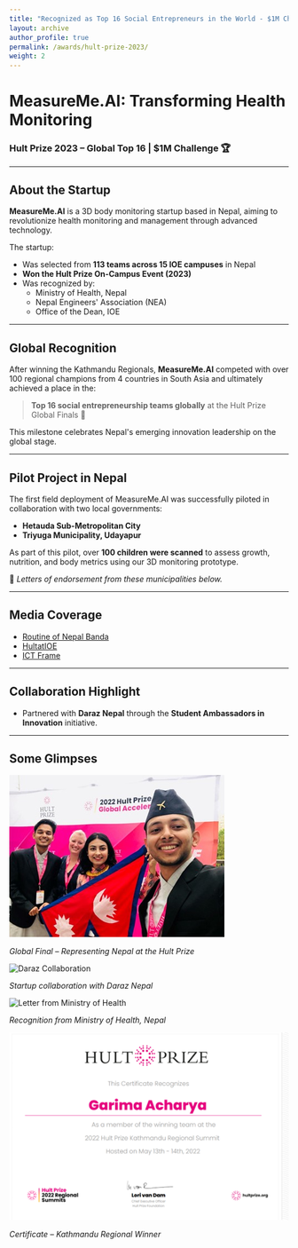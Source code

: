 ```yaml
---
title: "Recognized as Top 16 Social Entrepreneurs in the World - $1M Challenge"
layout: archive
author_profile: true
permalink: /awards/hult-prize-2023/
weight: 2
---
```


# MeasureMe.AI: Transforming Health Monitoring

### Hult Prize 2023 – Global Top 16 | $1M Challenge 🏆

---

## About the Startup

**MeasureMe.AI** is a 3D body monitoring startup based in Nepal, aiming to revolutionize health monitoring and management through advanced technology.

The startup:
- Was selected from **113 teams across 15 IOE campuses** in Nepal  
- **Won the Hult Prize On-Campus Event (2023)**  
- Was recognized by:
  - Ministry of Health, Nepal  
  - Nepal Engineers' Association (NEA)  
  - Office of the Dean, IOE

---

## Global Recognition

After winning the Kathmandu Regionals, **MeasureMe.AI** competed with over 100 regional champions from 4 countries in South Asia and ultimately achieved a place in the:

> **Top 16 social entrepreneurship teams globally** at the Hult Prize Global Finals 🎯

This milestone celebrates Nepal's emerging innovation leadership on the global stage.

---

## Pilot Project in Nepal

The first field deployment of MeasureMe.AI was successfully piloted in collaboration with two local governments:

- **Hetauda Sub-Metropolitan City**
- **Triyuga Municipality, Udayapur**

As part of this pilot, over **100 children were scanned** to assess growth, nutrition, and body metrics using our 3D monitoring prototype.

📄 *Letters of endorsement from these municipalities  below.*

---

## Media Coverage

- [Routine of Nepal Banda](https://www.facebook.com/photo/?fbid=6275120742520666&set=a.687947587904704)
- [HultatIOE](https://www.hultatioe.org/gallery/blog1-finals)
- [ICT Frame](https://ictframe.com/team-measureme-ai-qualifies-for-global-accelerator-of-hult-prize/)

---

## Collaboration Highlight

- Partnered with **Daraz Nepal** through the **Student Ambassadors in Innovation** initiative.

---



## Some Glimpses

<div class="glimpses-gallery">

<img src="/images/Measureme_lori_vandam.jpg" alt="Global Final Team - Hult Prize" class="glimpse-img" />
<p><em>Global Final – Representing Nepal at the Hult Prize</em></p>

<img src="/images/Collaboration with Daraz-leading e-commerce.jfif" alt="Daraz Collaboration" class="glimpse-img" />
<p><em>Startup collaboration with Daraz Nepal</em></p>

<img src="/images/MoHP-Nepal.jpg" alt="Letter from Ministry of Health" class="glimpse-img" />
<p><em>Recognition from Ministry of Health, Nepal</em></p>

<img src="/images/REGIONAL_WINNER_CERTIFICATE.png" alt="Regional Winner Certificate" class="glimpse-img" />
<p><em>Certificate – Kathmandu Regional Winner</em></p>


</div>
